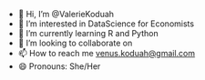 - 👋 Hi, I’m @ValerieKoduah
- 👀 I’m interested in DataScience for Economists
- 🌱 I’m currently learning R and Python
- 💞️ I’m looking to collaborate on 
- 📫 How to reach me venus.koduah@gmail.com
- 😄 Pronouns: She/Her

<!---
ValerieKoduah/ValerieKoduah is a ✨ special ✨ repository because its `README.md` (this file) appears on your GitHub profile.
You can click the Preview link to take a look at your changes.
--->
